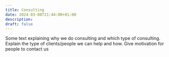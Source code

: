 ```yaml
---
title: Consulting
date: 2024-03-08T21:44:00+01:00
description:
draft: false
---
```


Some text explaining why we do consulting and which type of consulting. Explain the type of clients/people we can help and how. Give motivation for people to contact us
